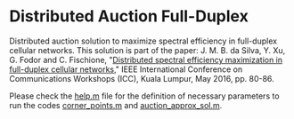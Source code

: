 # Distributed Auction Full-Duplex
Distributed auction solution to maximize spectral efficiency in full-duplex cellular networks. This solution is part of the paper:
J. M. B. da Silva, Y. Xu, G. Fodor and C. Fischione, "[Distributed spectral efficiency maximization in full-duplex cellular networks](https://ieeexplore.ieee.org/document/7503768)," IEEE International Conference on Communications Workshops (ICC), Kuala Lumpur, May 2016, pp. 80-86.

Please check the [help.m](https://github.com/mairtonbjr/distAuctionFD/blob/main/help.m) file for the definition of necessary parameters to run the codes [corner_points.m](https://github.com/mairtonbjr/distAuctionFD/blob/main/find_admiss.m) and [auction_approx_sol.m](https://github.com/mairtonbjr/distAuctionFD/blob/main/auction_approx_sol.m).
